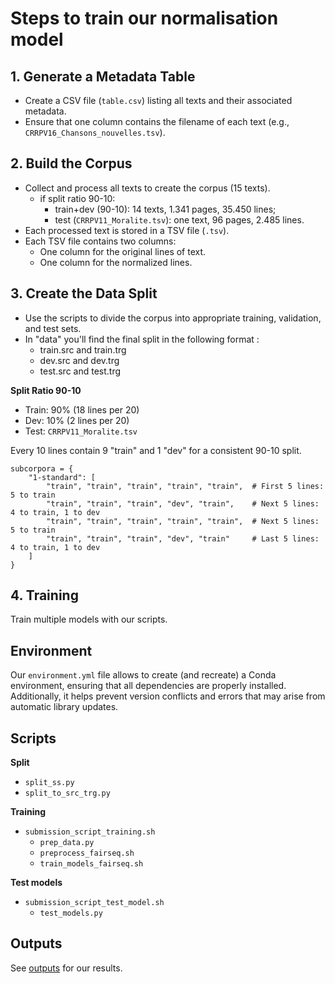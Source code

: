 # Steps to train our normalisation model

## 1. Generate a Metadata Table
- Create a CSV file (`table.csv`) listing all texts and their associated metadata.
- Ensure that one column contains the filename of each text (e.g., `CRRPV16_Chansons_nouvelles.tsv`).

## 2. Build the Corpus
- Collect and process all texts to create the corpus (15 texts).
  - if split ratio 90-10:
    - train+dev (90-10): 14 texts, 1.341 pages, 35.450 lines;
    - test (`CRRPV11_Moralite.tsv`): one text, 96 pages, 2.485 lines.
- Each processed text is stored in a TSV file (`.tsv`).
- Each TSV file contains two columns:
  - One column for the original lines of text.
  - One column for the normalized lines.

## 3. Create the Data Split
- Use the scripts to divide the corpus into appropriate training, validation, and test sets.
- In "data" you'll find the final split in the following format :
  - train.src and train.trg
  - dev.src and dev.trg
  - test.src and test.trg

**Split Ratio 90-10**

- Train: 90% (18 lines per 20)
- Dev: 10% (2 lines per 20)
- Test: `CRRPV11_Moralite.tsv`

Every 10 lines contain 9 "train" and 1 "dev" for a consistent 90-10 split.

```
subcorpora = {
    "1-standard": [
        "train", "train", "train", "train", "train",  # First 5 lines: 5 to train
        "train", "train", "train", "dev", "train",    # Next 5 lines: 4 to train, 1 to dev
        "train", "train", "train", "train", "train",  # Next 5 lines: 5 to train
        "train", "train", "train", "dev", "train"     # Last 5 lines: 4 to train, 1 to dev
    ]
}
```

## 4. Training

Train multiple models with our scripts.

## Environment

Our `environment.yml` file allows to create (and recreate) a Conda environment, ensuring that all dependencies are properly installed. Additionally, it helps prevent version conflicts and errors that may arise from automatic library updates.

## Scripts

**Split**
- `split_ss.py`
- `split_to_src_trg.py`

**Training**
- `submission_script_training.sh`
  - `prep_data.py`
  - `preprocess_fairseq.sh`
  - `train_models_fairseq.sh`

**Test models**
- `submission_script_test_model.sh`
  - `test_models.py`

## Outputs

See [outputs](https://github.com/soniasol/Normalisation-16thCentury-French/tree/main/outputs) for our results.
